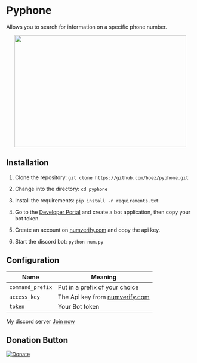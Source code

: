 # Pyphone
Allows you to search for information on a specific phone number.

<p align="center">
  <img width="460" height="300" src="https://media.discordapp.net/attachments/787386165828517929/890491043185819678/dc17.PNG">
</p>


## Installation
1. Clone the repository: `git clone https://github.com/boez/pyphone.git`

2. Change into the directory: `cd pyphone`

3. Install the requirements: `pip install -r requirements.txt`
  
4. Go to the [Developer Portal](https://discord.com/developers/applications) and create a bot application, then copy your bot token.
  
5. Create an account on [numverify.com](https://numverify.com) and copy the api key.
  
6. Start the discord bot: `python num.py`
  
## Configuration
  
Name | Meaning
--- | ---
`command_prefix` | Put in a prefix of your choice
`access_key` | The Api key from [numverify.com](https://numverify.com)
`token` | Your Bot token


  My discord server [Join now](https://discord.gg/d7m5zUQrd8)

## Donation Button

[![Donate](https://img.shields.io/badge/Donate-PayPal-green.svg)](https://www.paypal.com/donate?hosted_button_id=L2LDVP4DAMSBG)
